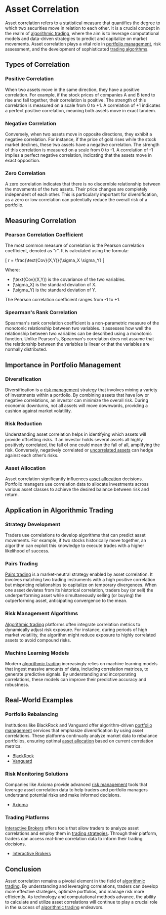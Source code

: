 # Asset Correlation

Asset correlation refers to a statistical measure that quantifies the degree to which two securities move in relation to each other. It is a crucial concept in the realm of [algorithmic trading](../a/algorithmic_trading.md), where the aim is to leverage computational models and data-driven strategies to predict and capitalize on market movements. Asset correlation plays a vital role in [portfolio management](../p/portfolio_management.md), risk assessment, and the development of sophisticated [trading algorithms](../t/trading_algorithms.md).

## Types of Correlation

### Positive Correlation
When two assets move in the same direction, they have a positive correlation. For example, if the stock prices of companies A and B tend to rise and fall together, their correlation is positive. The strength of this correlation is measured on a scale from 0 to +1. A correlation of +1 indicates a perfect positive correlation, meaning both assets move in exact tandem.

### Negative Correlation
Conversely, when two assets move in opposite directions, they exhibit a negative correlation. For instance, if the price of gold rises while the stock market declines, these two assets have a negative correlation. The strength of this correlation is measured on a scale from 0 to -1. A correlation of -1 implies a perfect negative correlation, indicating that the assets move in exact opposition.

### Zero Correlation
A zero correlation indicates that there is no discernible relationship between the movements of the two assets. Their price changes are completely independent of each other. This is particularly important for diversification, as a zero or low correlation can potentially reduce the overall risk of a portfolio.

## Measuring Correlation

### Pearson Correlation Coefficient
The most common measure of correlation is the Pearson correlation coefficient, denoted as "r". It is calculated using the formula:

\[ r = \frac{\text{Cov}(X,Y)}{\sigma_X \sigma_Y} \]

Where:
- \(\text{Cov}(X,Y)\) is the covariance of the two variables.
- \(\sigma_X\) is the standard deviation of X.
- \(\sigma_Y\) is the standard deviation of Y.

The Pearson correlation coefficient ranges from -1 to +1.

### Spearman's Rank Correlation
Spearman's rank correlation coefficient is a non-parametric measure of the monotonic relationship between two variables. It assesses how well the relationship between two variables can be described using a monotonic function. Unlike Pearson's, Spearman's correlation does not assume that the relationship between the variables is linear or that the variables are normally distributed.

## Importance in Portfolio Management

### Diversification
Diversification is a [risk management](../r/risk_management.md) strategy that involves mixing a variety of investments within a portfolio. By combining assets that have low or negative correlations, an investor can minimize the overall risk. During economic downturns, not all assets will move downwards, providing a cushion against market volatility.

### Risk Reduction
Understanding asset correlation helps in identifying which assets will provide offsetting risks. If an investor holds several assets all highly positively correlated, the fall of one could mean the fall of all, amplifying the risk. Conversely, negatively correlated or [uncorrelated assets](../u/uncorrelated_assets.md) can hedge against each other’s risks.

### Asset Allocation
Asset correlation significantly influences [asset allocation](../a/asset_allocation.md) decisions. Portfolio managers use correlation data to allocate investments across various asset classes to achieve the desired balance between risk and return.

## Application in Algorithmic Trading

### Strategy Development
Traders use correlations to develop algorithms that can predict asset movements. For example, if two stocks historically move together, an algorithm can exploit this knowledge to execute trades with a higher likelihood of success.

### Pairs Trading
[Pairs trading](../p/pairs_trading.md) is a market-neutral strategy enabled by asset correlation. It involves matching two trading instruments with a high positive correlation but mispricing relationships to capitalize on temporary divergences. When one asset deviates from its historical correlation, traders buy (or sell) the underperforming asset while simultaneously selling (or buying) the outperforming asset, anticipating convergence to the mean.

### Risk Management Algorithms
[Algorithmic trading](../a/algorithmic_trading.md) platforms often integrate correlation metrics to dynamically adjust risk exposure. For instance, during periods of high market volatility, the algorithm might reduce exposure to highly correlated assets to avoid compound risks.

### Machine Learning Models
Modern [algorithmic trading](../a/algorithmic_trading.md) increasingly relies on machine learning models that ingest massive amounts of data, including correlation matrices, to generate predictive signals. By understanding and incorporating correlations, these models can improve their predictive accuracy and robustness.

## Real-World Examples

### Portfolio Rebalancing
Institutions like BlackRock and Vanguard offer algorithm-driven [portfolio management](../p/portfolio_management.md) services that emphasize diversification by using asset correlations. These platforms continually analyze market data to rebalance portfolios, ensuring optimal [asset allocation](../a/asset_allocation.md) based on current correlation metrics.

- [BlackRock](https://www.blackrock.com)
- [Vanguard](https://www.vanguard.com)

### Risk Monitoring Solutions
Companies like Axioma provide advanced [risk management](../r/risk_management.md) tools that leverage asset correlation data to help traders and portfolio managers understand potential risks and make informed decisions.

- [Axioma](https://www.axioma.com)

### Trading Platforms
[Interactive Brokers](../i/interactive_brokers.md) offers tools that allow traders to analyze asset correlations and employ them in [trading strategies](../t/trading_strategies.md). Through their platform, traders can access real-time correlation data to inform their trading decisions.

- [Interactive Brokers](https://www.interactivebrokers.com)

## Conclusion

Asset correlation remains a pivotal element in the field of [algorithmic trading](../a/algorithmic_trading.md). By understanding and leveraging correlations, traders can develop more effective strategies, optimize portfolios, and manage risk more efficiently. As technology and computational methods advance, the ability to calculate and utilize asset correlations will continue to play a crucial role in the success of [algorithmic trading](../a/algorithmic_trading.md) endeavors.